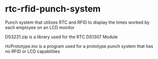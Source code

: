 # rtc-rfid-punch-system
Punch system that utilizes RTC and RFID to display the times worked by each employee on an LCD monitor

DS3231.zip is a library used for the RTC DS1307 Module

rtcPrototype.ino is a program used for a prototype punch system that has no RFID or LCD capabilities
